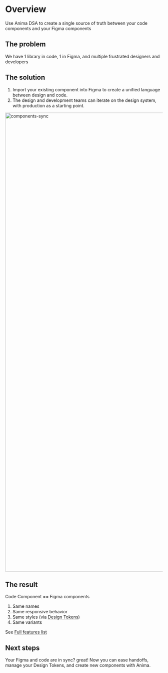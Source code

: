# Overview

Use Anima DSA to create a single source of truth between your code components and your Figma components

## The problem

We have 1 library in code, 1 in Figma, and multiple frustrated designers and developers

## The solution

1. Import your existing component into Figma to create a unified language between design and code.
2. The design and development teams can iterate on the design system, with production as a starting point.
<img width="1463" alt="components-sync" src="https://github.com/AnimaApp/anima-storybook-cli/assets/96059044/7f681999-1369-4b94-8c6a-3da01190b04e">

## The result

Code Component == Figma components

1. Same names
2. Same responsive behavior
3. Same styles (via [Design Tokens](/guide/manage-design-tokens/design-tokens-overview))
4. Same variants

See [Full features list](/guide/introduction/features)

## Next steps

Your Figma and code are in sync? great!
Now you can ease handoffs, manage your Design Tokens, and create new components with Anima.
